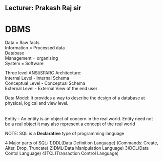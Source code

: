 ## Lecturer: Prakash Raj sir<br>
# DBMS

Data = Raw facts<br>
Information = Processed data<br>
Database <br>
Management = organising <br>
System = Software <br>


Three level ANSI/SPARC Architecture: <br>
Internal Level - Internal Schema <br>
Conceptual Level - Conceptual Schema <br>
External Level - External View of the end user <br>

Data Model: It provides a way to describe the design of a database at physical, logical and view level.<br>
<br>
<br>
Entity - An entity is an object of concern in the real world. Entity need not be a real object it may also represent a concept of the real world<br>


NOTE: SQL is a <b>Declarative</b> type of programming language <br>

4 Major parts of SQL:
1)DDL(Data Definition Language) (Commands: Create, Alter, Drop, Truncate)
2)DML(Data Manipulation Language)
3)DCL(Data Contol Language)
4)TCL(Transaction Control Language)

